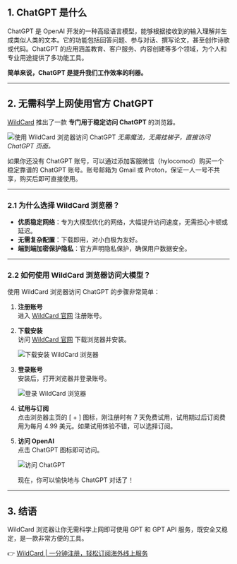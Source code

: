 ## 1. ChatGPT 是什么

ChatGPT 是 OpenAI 开发的一种高级语言模型，能够根据接收到的输入理解并生成类似人类的文本。它的功能包括回答问题、参与对话、撰写论文，甚至创作诗歌或代码。ChatGPT 的应用涵盖教育、客户服务、内容创建等多个领域，为个人和专业用途提供了多功能工具。

**简单来说，ChatGPT 是提升我们工作效率的利器。**

---

## 2. 无需科学上网使用官方 ChatGPT

[WildCard](https://bit.ly/bewildcard) 推出了一款 **专门用于稳定访问 ChatGPT** 的浏览器。

![使用 WildCard 浏览器访问 ChatGPT](https://gcore.jsdelivr.net/gh/JiangEthan/picgo/img/usegpt/usegpt0.webp)
*无需魔法，无需挂梯子，直接访问 ChatGPT 页面。*

如果你还没有 ChatGPT 账号，可以通过添加客服微信（hylocomod）购买一个稳定靠谱的 ChatGPT 账号。账号邮箱为 Gmail 或 Proton，保证一人一号不共享，购买后即可直接使用。

---

### 2.1 为什么选择 WildCard 浏览器？

- **优质稳定网络**：专为大模型优化的网络，大幅提升访问速度，无需担心卡顿或延迟。
- **无需复杂配置**：下载即用，对小白极为友好。
- **端到端加密保护隐私**：官方声明隐私保护，确保用户数据安全。

---

### 2.2 如何使用 WildCard 浏览器访问大模型？

使用 WildCard 浏览器访问 ChatGPT 的步骤非常简单：

1. **注册账号**  
   进入 [WildCard 官网](https://bit.ly/bewildcard) 注册账号。

2. **下载安装**  
   访问 [WildCard 官网](https://bit.ly/bewildcard) 下载浏览器并安装。

   ![下载安装 WildCard 浏览器](https://gcore.jsdelivr.net/gh/JiangEthan/picgo/img/usegpt/usegpt1.webp)

3. **登录账号**  
   安装后，打开浏览器并登录账号。

   ![登录 WildCard 浏览器](https://gcore.jsdelivr.net/gh/JiangEthan/picgo/img/usegpt/usegpt2.webp)

4. **试用与订阅**  
   点击浏览器主页的 [ + ] 图标，刚注册时有 7 天免费试用，试用期过后订阅费用为每月 4.99 美元。如果试用体验不错，可以选择订阅。

5. **访问 OpenAI**  
   点击 ChatGPT 图标即可访问。

   ![访问 ChatGPT](https://gcore.jsdelivr.net/gh/JiangEthan/picgo/img/usegpt/usegpt4.webp)

   现在，你可以愉快地与 ChatGPT 对话了！

---

## 3. 结语

WildCard 浏览器让你无需科学上网即可使用 GPT 和 GPT API 服务，既安全又稳定，是一款非常方便的工具。

👉 [WildCard | 一分钟注册，轻松订阅海外线上服务](https://bit.ly/bewildcard)
